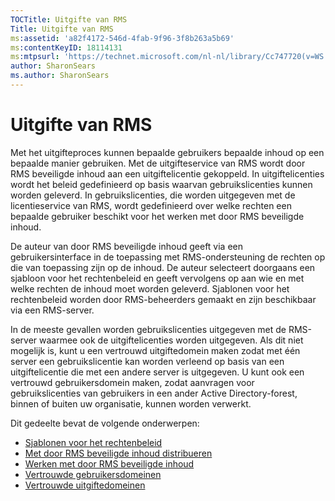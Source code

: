 ```yaml
---
TOCTitle: Uitgifte van RMS
Title: Uitgifte van RMS
ms:assetid: 'a82f4172-546d-4fab-9f96-3f8b263a5b69'
ms:contentKeyID: 18114131
ms:mtpsurl: 'https://technet.microsoft.com/nl-nl/library/Cc747720(v=WS.10)'
author: SharonSears
ms.author: SharonSears
---
```


Uitgifte van RMS
================

Met het uitgifteproces kunnen bepaalde gebruikers bepaalde inhoud op een bepaalde manier gebruiken. Met de uitgifteservice van RMS wordt door RMS beveiligde inhoud aan een uitgiftelicentie gekoppeld. In uitgiftelicenties wordt het beleid gedefinieerd op basis waarvan gebruikslicenties kunnen worden geleverd. In gebruikslicenties, die worden uitgegeven met de licentieservice van RMS, wordt gedefinieerd over welke rechten een bepaalde gebruiker beschikt voor het werken met door RMS beveiligde inhoud.

De auteur van door RMS beveiligde inhoud geeft via een gebruikersinterface in de toepassing met RMS-ondersteuning de rechten op die van toepassing zijn op de inhoud. De auteur selecteert doorgaans een sjabloon voor het rechtenbeleid en geeft vervolgens op aan wie en met welke rechten de inhoud moet worden geleverd. Sjablonen voor het rechtenbeleid worden door RMS-beheerders gemaakt en zijn beschikbaar via een RMS-server.

In de meeste gevallen worden gebruikslicenties uitgegeven met de RMS-server waarmee ook de uitgiftelicenties worden uitgegeven. Als dit niet mogelijk is, kunt u een vertrouwd uitgiftedomein maken zodat met één server een gebruikslicentie kan worden verleend op basis van een uitgiftelicentie die met een andere server is uitgegeven. U kunt ook een vertrouwd gebruikersdomein maken, zodat aanvragen voor gebruikslicenties van gebruikers in een ander Active Directory-forest, binnen of buiten uw organisatie, kunnen worden verwerkt.

Dit gedeelte bevat de volgende onderwerpen:

-   [Sjablonen voor het rechtenbeleid](https://technet.microsoft.com/eee931c8-7c98-48e9-9e2c-d0b7bd4f2b96)
-   [Met door RMS beveiligde inhoud distribueren](https://technet.microsoft.com/98612cfb-4fd6-47f9-8b9f-025a93834cd9)
-   [Werken met door RMS beveiligde inhoud](https://technet.microsoft.com/3cf6d64b-1187-433c-bbb2-c68069bc3c30)
-   [Vertrouwde gebruikersdomeinen](https://technet.microsoft.com/a09b883f-f455-4c46-a4fd-d37b689e1d24)
-   [Vertrouwde uitgiftedomeinen](https://technet.microsoft.com/bca1c33a-d3ef-42b5-adbe-6e104979a71f)

